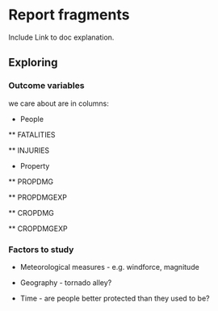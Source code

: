 # Report fragments

Include Link to doc explanation.

## Exploring

### Outcome variables

we care about are in columns: 

* People

** FATALITIES

** INJURIES

* Property

** PROPDMG

** PROPDMGEXP

** CROPDMG

** CROPDMGEXP

### Factors to study

* Meteorological measures - e.g. windforce, magnitude

* Geography - tornado alley?

* Time - are people better protected than they used to be?

